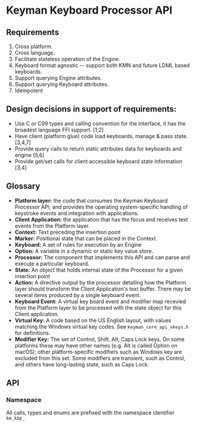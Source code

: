 # Keyman Keyboard Processor API

## Requirements

1. Cross platform.
2. Cross language.
3. Facilitate stateless operation of the Engine.
4. Keyboard format agnostic -- support both KMN and future LDML based keyboards.
5. Support querying Engine attributes.
6. Support querying Keyboard attributes.
7. Idempotent

## Design decisions in support of requirements:

- Use C or C99 types and calling convention for the interface, it has the
  broadest language FFI support. [1,2]
- Have client (platform glue) code load keyboards, manage & pass state. [3,4,7]
- Provide query calls to return static attributes data for keyboards and
  engine [5,6]
- Provide get/set calls for client accessible keyboard state information [3,4]

## Glossary

- __Platform layer:__
the code that consumes the Keyman Keyboard Processor API, and provides the
operating system-specific handling of keystroke events and integration with
applications.
- __Client Application:__
the application that has the focus and receives text events from the Platform
layer.
- __Context:__ Text preceding the insertion point
- __Marker:__ Positional state that can be placed in the Context.
- __Keyboard:__ A set of rules for execution by an Engine
- __Option:__ A variable in a dynamic or static key value store.
- __Processor:__
The component that implements this API and  can parse and execute a particular
keyboard.
- __State:__ An object that holds internal state of the Processor for a given
insertion point
- __Action:__
A directive output by the processor detailing how the Platform layer should
transform the Client Application's text buffer. There may be several items
produced by a single keyboard event.
- __Keyboard Event:__
A virtual key board event and modifier map recevied from the Platform layer to be
processed with the state object for this Client application.
- __Virtual Key:__
A code based on the US English layout, with values matching the Windows
virtual key codes. See `keyman_core_api_vkeys.h` for definitions.
- __Modifier Key:__
The set of Control, Shift, Alt, Caps Lock keys. On some platforms these may
have other names (e.g. Alt is called Option on macOS); other platform-specific
modifiers such as Windows key are excluded from this set. Some modifiers are
transient, such as Control, and others have long-lasting state, such as
Caps Lock.

## API

### Namespace

All calls, types and enums are prefixed with the namespace identifier `km_kbp_`
